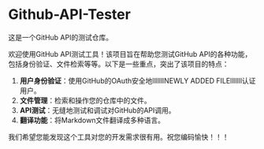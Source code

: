 # Github-API-Tester

这是一个GitHub API的测试仓库。

欢迎使用GitHub API测试工具！该项目旨在帮助您测试GitHub API的各种功能，包括身份验证、文件检索等等。以下是一些重点，突出了该项目的特点：

1. **用户身份验证**：使用GitHub的OAuth安全地lllllllNEWLY ADDED FILElllllll认证用户。
2. **文件管理**：检索和操作您的仓库中的文件。
3. **API测试**：无缝地测试和调试对GitHub的API调用。
4. **翻译功能**：将Markdown文件翻译成多种语言。

我们希望您能发现这个工具对您的开发需求很有用。祝您编码愉快！！！
